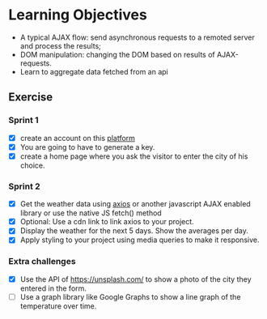 # Learning Objectives

* A typical AJAX flow: send asynchronous requests to a remoted server and process the results;
* DOM manipulation: changing the DOM based on results of AJAX-requests.
* Learn to aggregate data fetched from an api

## Exercise

### Sprint 1

- [X] create an account on this [platform](https://home.openweathermap.org/.)
- [X] You are going to have to generate a key.
- [X] create a home page where you ask the visitor to enter the city of his choice.

### Sprint 2

- [X] Get the weather data using [axios](https://github.com/axios/axios) or another javascript AJAX enabled library or use the native JS fetch() method
- [X] Optional: Use a cdn link to link axios to your project.
- [X] Display the weather for the next 5 days. Show the averages per day.
- [X] Apply styling to your project using media queries to make it responsive.

### Extra challenges

- [X] Use the API of https://unsplash.com/ to show a photo of the city they entered in the form.
- [ ] Use a graph library like Google Graphs to show a line graph of the temperature over time.